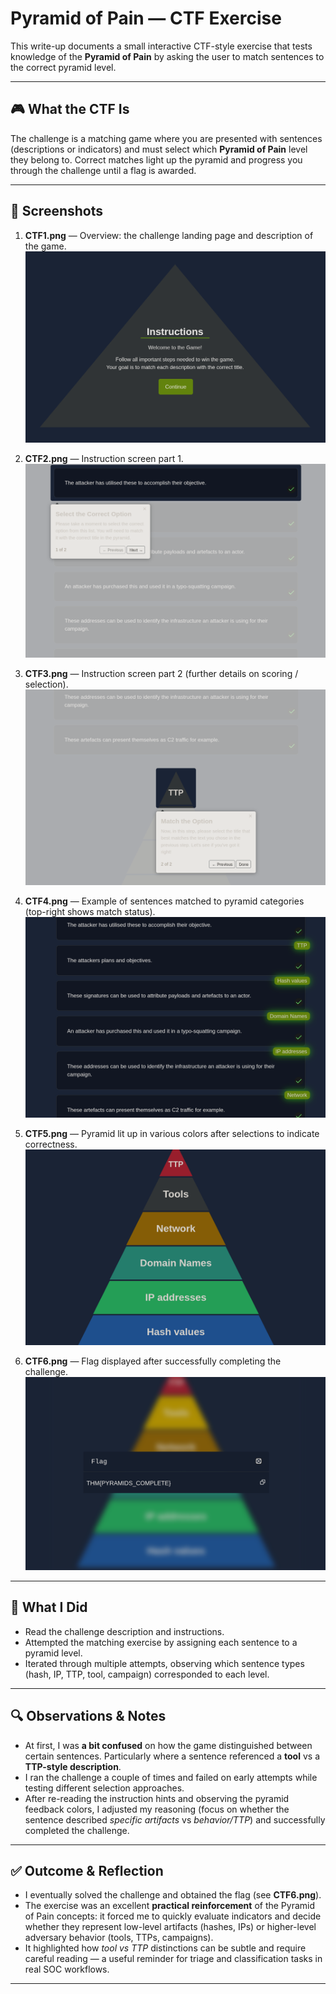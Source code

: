# Pyramid of Pain — CTF Exercise

This write-up documents a small interactive CTF-style exercise that tests knowledge of the **Pyramid of Pain** by asking the user to match sentences to the correct pyramid level.

---

## 🎮 What the CTF Is
The challenge is a matching game where you are presented with sentences (descriptions or indicators) and must select which **Pyramid of Pain** level they belong to. Correct matches light up the pyramid and progress you through the challenge until a flag is awarded.

---

## 📸 Screenshots
1. **CTF1.png** — Overview: the challenge landing page and description of the game.  
   ![CTF Overview](./screenshots/CTF1.png)

2. **CTF2.png** — Instruction screen part 1.  
   ![Instructions 1](./screenshots/CTF2.png)

3. **CTF3.png** — Instruction screen part 2 (further details on scoring / selection).  
   ![Instructions 2](./screenshots/CTF3.png)

4. **CTF4.png** — Example of sentences matched to pyramid categories (top-right shows match status).  
   ![Matches View](./screenshots/CTF4.png)

5. **CTF5.png** — Pyramid lit up in various colors after selections to indicate correctness.  
   ![Pyramid Feedback](./screenshots/CTF5.png)

6. **CTF6.png** — Flag displayed after successfully completing the challenge.  
   ![Flag](./screenshots/CTF6.png)

---

## 📝 What I Did
- Read the challenge description and instructions.  
- Attempted the matching exercise by assigning each sentence to a pyramid level.  
- Iterated through multiple attempts, observing which sentence types (hash, IP, TTP, tool, campaign) corresponded to each level.

---

## 🔍 Observations & Notes
- At first, I was **a bit confused** on how the game distinguished between certain sentences. Particularly where a sentence referenced a **tool** vs a **TTP-style description**.  
- I ran the challenge a couple of times and failed on early attempts while testing different selection approaches.  
- After re-reading the instruction hints and observing the pyramid feedback colors, I adjusted my reasoning (focus on whether the sentence described *specific artifacts* vs *behavior/TTP*) and successfully completed the challenge.

---

## ✅ Outcome & Reflection
- I eventually solved the challenge and obtained the flag (see **CTF6.png**).  
- The exercise was an excellent **practical reinforcement** of the Pyramid of Pain concepts: it forced me to quickly evaluate indicators and decide whether they represent low-level artifacts (hashes, IPs) or higher-level adversary behavior (tools, TTPs, campaigns).  
- It highlighted how *tool vs TTP* distinctions can be subtle and require careful reading — a useful reminder for triage and classification tasks in real SOC workflows.

---
